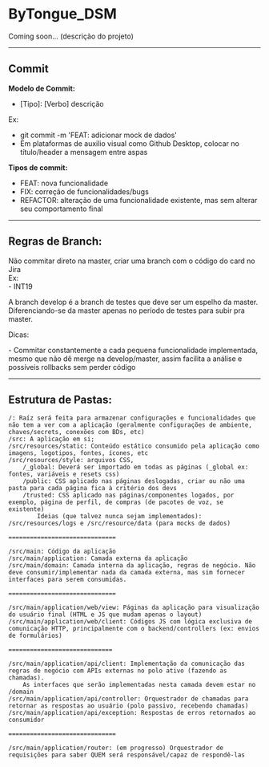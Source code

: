 <h1>ByTongue_DSM</h1>
<p>Coming soon... (descrição do projeto) </p>



<hr>
<h2>Commit</h2>

<b>Modelo de Commit:</b>
	<ul><li>[Tipo]: [Verbo] descrição</li></ul>
Ex:
	<ul><li>git commit -m 'FEAT: adicionar mock de dados'</li><li>Em plataformas de auxilio visual como Github Desktop, colocar no título/header a mensagem entre aspas</li></ul>
	
<b>Tipos de commit:</b>
	<ul><li>FEAT: nova funcionalidade</li>
	<li>FIX: correção de funcionalidades/bugs</li>
	<li>REFACTOR: alteração de uma funcionalidade existente, mas sem alterar seu comportamento final</li></ul>

<hr>

<h2>Regras de Branch:</h2>
	<p>Não commitar direto na master, criar uma branch com o código do card no Jira
	<br />Ex: </br />  - INT19</p>
	<p>A branch develop é a branch de testes que deve ser um espelho da master. Diferenciando-se da master apenas no período de testes para subir pra master.</p>
	Dicas:
		<p> - Commitar constantemente a cada pequena funcionalidade implementada, mesmo que não dê merge na develop/master, assim facilita a análise e possíveis rollbacks sem perder código</p>
		
<hr>

<h2>Estrutura de Pastas:</h2>

	/: Raíz será feita para armazenar configurações e funcionalidades que não tem a ver com a aplicação (geralmente configurações de ambiente, chaves/secrets, conexões com BDs, etc)
	/src: A aplicação em si;
	/src/resources/static: Conteúdo estático consumido pela aplicação como imagens, logotipos, fontes, ícones, etc
	/src/resources/style: arquivos CSS, 
		/_global: Deverá ser importado em todas as páginas (_global ex: fontes, variáveis e resets css)
		/public: CSS aplicado nas páginas deslogadas, criar ou não uma pasta para cada página fica à critério dos devs
		/trusted: CSS aplicado nas páginas/componentes logados, por exemplo, página de perfil, de compras (de pacotes de voz, se existente)
			Ideias (que talvez nunca sejam implementados): /src/resources/logs e /src/resource/data (para mocks de dados)

	==============================
 
	/src/main: Código da aplicação
	/src/main/application: Camada externa da aplicação
	/src/main/domain: Camada interna da aplicação, regras de negócio. Não deve consumir/implementar nada da camada externa, mas sim fornecer interfaces para serem consumidas.

	==============================
 
	/src/main/application/web/view: Páginas da aplicação para visualização do usuário final (HTML e JS que mudam apenas o layout)
	/src/main/application/web/client: Códigos JS com lógica exclusiva de comunicação HTTP, principalmente com o backend/controllers (ex: envios de formulários)

	=============================
 
	/src/main/application/api/client: Implementação da comunicação das regras de negócio com APIs externas no polo ativo (fazendo as chamadas). 
		As interfaces que serão implementadas nesta camada devem estar no /domain
	/src/main/application/api/controller: Orquestrador de chamadas para retornar as respostas ao usuário (polo passivo, recebendo chamadas)
	/src/main/application/api/exception: Respostas de erros retornados ao consumidor
	
 	==============================
  
	/src/main/application/router: (em progresso) Orquestrador de requisições para saber QUEM será responsável/capaz de respondê-las


